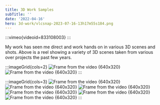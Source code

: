 ```yaml
---
title: 3D Work Samples
subTitle: ''
date: '2022-04-16'
hero: 3d-work/vlcsnap-2023-07-16-13h17m55s184.png
---
```


:::vimeo{videoid=833108003}
:::

My work has seen me direct and work hands on in various 3D scenes and shots. Above is a reel showing a variety of 3D scenes taken from various over projects the past few years.

:::imageGrid{cols=2}
![Frame from the video {640x320}](/static/images/3d-work/vlcsnap-2023-07-16-13h17m55s184.png '')
![Frame from the video {640x320}](/static/images/3d-work/vlcsnap-2023-07-16-13h17m42s155.png '')
:::

:::imageGrid{cols=3}
![Frame from the video {640x320}](/static/images/3d-work/vlcsnap-2023-07-16-13h17m57s350.png '')
![Frame from the video {640x320}](/static/images/3d-work/vlcsnap-2023-07-16-13h18m02s919.png '')
![Frame from the video {640x320}](/static/images/3d-work/vlcsnap-2023-07-16-13h18m05s928.png '')
![Frame from the video {640x320}](/static/images/3d-work/vlcsnap-2023-07-16-13h18m10s556.png '')
![Frame from the video {640x320}](/static/images/3d-work/vlcsnap-2023-07-16-13h18m22s911.png '')
![Frame from the video {640x320}](/static/images/3d-work/vlcsnap-2023-07-16-13h17m24s326.png '')
:::
